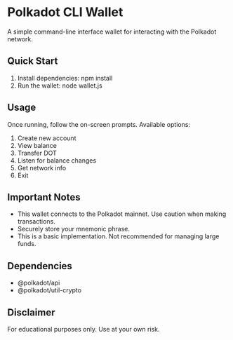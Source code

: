 # Polkadot CLI Wallet

A simple command-line interface wallet for interacting with the Polkadot network.

## Quick Start

1. Install dependencies: npm install
2. Run the wallet: node wallet.js

## Usage

Once running, follow the on-screen prompts. Available options:

1. Create new account
2. View balance
3. Transfer DOT
4. Listen for balance changes
5. Get network info
6. Exit

## Important Notes

- This wallet connects to the Polkadot mainnet. Use caution when making transactions.
- Securely store your mnemonic phrase.
- This is a basic implementation. Not recommended for managing large funds.

## Dependencies

- @polkadot/api
- @polkadot/util-crypto

## Disclaimer

For educational purposes only. Use at your own risk.

